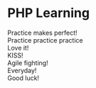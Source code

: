 # PHP Learning  
Practice makes perfect!  
Practice practice practice  
Love it!    
KISS!  
Agile fighting!  
Everyday!  
Good luck!


